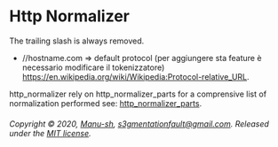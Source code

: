 # Http Normalizer

The trailing slash is always removed.

* //hostname.com => default protocol (per aggiungere sta feature è necessario modificare il tokenizzatore)
https://en.wikipedia.org/wiki/Wikipedia:Protocol-relative_URL.

http_normalizer rely on http_normalizer_parts for a comprensive list of normalization performed see:
[http_normalizer_parts](http_normalizer/lib/http_normalizer_parts).

###### Copyright © 2020, [Manu-sh](https://github.com/Manu-sh), s3gmentationfault@gmail.com. Released under the [MIT license](LICENSE).
